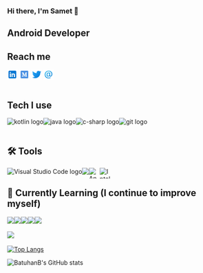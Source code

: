 ### Hi there, I'm Samet 👋

## Android Developer

## Reach me

[<img height="24" width="24" align= "center" src="image/linkedin.png"/>][linkedln]
[<img height="24" width="24" align= "center" src="image/medium.png"/>][medium]
[<img height="24" width="24" align= "center" src="image/twitter.png"/>][twitter]
[<img height="24" width="24" align= "center" src="image/email.png"/>](mailto:samet.ctnky35@gmail.com)
<br />
<br />
## Tech I use
<img align="left"
     src="https://upload.wikimedia.org/wikipedia/commons/thumb/7/74/Kotlin_Icon.png/1200px-Kotlin_Icon.png" alt="kotlin logo" title="kotlin"  height="25"/>
<img align="left"
     src="https://img.shields.io/badge/Java-ED8B00?color=272D2D&logo=java&logoColor=orange" alt="java logo" title="java"  height="25"/>
<img align="left"
     src="https://img.shields.io/badge/C%23-239120?color=272D2D&logo=c-sharp&logoColor=purple" alt="c-sharp logo" title="c-sharp"  height="25"/>
<img align="left"
     src="https://img.shields.io/badge/git-282C34?logo=git&logoColor=F05032" alt="git logo" title="git" height="25" />
<br />
<br />
## 🛠 Tools
<img align="left"
     src="https://img.shields.io/badge/VS%20Code-282C34?logo=visual-studio-code&logoColor=007ACC" alt="Visual Studio Code logo" title="Visual Studio Code"  height="25" />
<img align="left"
     src="https://badges.aleen42.com/src/visual_studio_dfc.svg"  height="25"/>
<img align="left"
     src="https://2.bp.blogspot.com/-tzm1twY_ENM/XlCRuI0ZkRI/AAAAAAAAOso/BmNOUANXWxwc5vwslNw3WpjrDlgs9PuwQCLcBGAsYHQ/s1600/pasted%2Bimage%2B0.png" alt="Android Studio logo" title="Android Studio" width="25" height="25" />
<img align="left"
     src="https://pbs.twimg.com/profile_images/1206618215767584769/zl48EuhC_400x400.jpg" alt="Intellij idea logo" title="Intellij idea" width="25" height="25" />

<br />

## 📖 Currently Learning (I continue to improve myself)

<img align="left"
     src="https://img.shields.io/badge/Android-3DDC84?style=for-the-badge&logo=android&logoColor=white"/>
<img align="left"
     src="https://img.shields.io/badge/Java-ED8B00?style=for-the-badge&logo=java&logoColor=white"/>
<img align="left"
     src ="https://img.shields.io/badge/Kotlin-0095D5?&style=for-the-badge&logo=kotlin&logoColor=white"/>
<img align="left"
     src="https://img.shields.io/badge/MySQL-00000F?style=for-the-badge&logo=mysql&logoColor=white"/>
<img align="left"
     src="https://img.shields.io/badge/SQLite-07405E?style=for-the-badge&logo=sqlite&logoColor=white"/>
<br />
<br />
![](https://komarev.com/ghpvc/?username=sametcetinkaya)
<br />

[![Top Langs](https://github-readme-stats.vercel.app/api/top-langs/?username=sametcetinkaya&theme=radical)](https://github.com/batuhanb/github-readme-stats)

![BatuhanB's GitHub stats](https://github-readme-stats.vercel.app/api?username=sametcetinkaya&show_icons=true&theme=radical)

[linkedln]:https://www.linkedin.com/in/samet-cetinkaya
[medium]:https://medium.com/@samet.ctnky35
[twitter]:https://twitter.com/cetinkayasamet1
